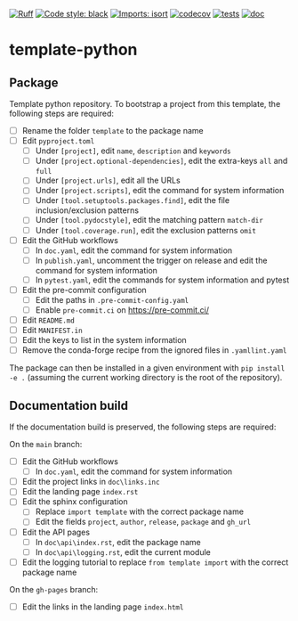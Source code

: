 [![Ruff](https://img.shields.io/endpoint?url=https://raw.githubusercontent.com/astral-sh/ruff/main/assets/badge/v2.json)](https://github.com/astral-sh/ruff)
[![Code style: black](https://img.shields.io/badge/code%20style-black-000000.svg)](https://github.com/psf/black)
[![Imports: isort](https://img.shields.io/badge/%20imports-isort-%231674b1?style=flat&labelColor=ef8336)](https://pycqa.github.io/isort/)
[![codecov](https://codecov.io/gh/mscheltienne/template-python/branch/main/graph/badge.svg?token=KRYRRUXDYY)](https://codecov.io/gh/mscheltienne/template-python)
[![tests](https://github.com/mscheltienne/template-python/actions/workflows/pytest.yaml/badge.svg?branch=main)](https://github.com/mscheltienne/template-python/actions/workflows/pytest.yaml)
[![doc](https://github.com/mscheltienne/template-python/actions/workflows/doc.yaml/badge.svg?branch=main)](https://github.com/mscheltienne/template-python/actions/workflows/doc.yaml)

# template-python

## Package

Template python repository. To bootstrap a project from this template, the
following steps are required:

- [ ] Rename the folder `template` to the package name
- [ ] Edit `pyproject.toml`
    - [ ] Under `[project]`, edit `name`, `description` and `keywords`
    - [ ] Under `[project.optional-dependencies]`, edit the extra-keys `all` and `full`
    - [ ] Under `[project.urls]`, edit all the URLs
    - [ ] Under `[project.scripts]`, edit the command for system information
    - [ ] Under `[tool.setuptools.packages.find]`, edit the file inclusion/exclusion patterns
    - [ ] Under `[tool.pydocstyle]`, edit the matching pattern `match-dir`
    - [ ] Under `[tool.coverage.run]`, edit the exclusion patterns `omit`
- [ ] Edit the GitHub workflows
    - [ ] In `doc.yaml`, edit the command for system information
    - [ ] In `publish.yaml`, uncomment the trigger on release and edit the command for system information
    - [ ] In `pytest.yaml`, edit the commands for system information and pytest
- [ ] Edit the pre-commit configuration
    - [ ] Edit the paths in `.pre-commit-config.yaml`
    - [ ] Enable `pre-commit.ci` on https://pre-commit.ci/
- [ ] Edit `README.md`
- [ ] Edit `MANIFEST.in`
- [ ] Edit the keys to list in the system information
- [ ] Remove the conda-forge recipe from the ignored files in ``.yamllint.yaml``

The package can then be installed in a given environment with
`pip install -e .` (assuming the current working directory is the root of the
repository).

## Documentation build

If the documentation build is preserved, the following steps are required:

On the `main` branch:
- [ ] Edit the GitHub workflows
    - [ ] In `doc.yaml`, edit the command for system information
- [ ] Edit the project links in `doc\links.inc`
- [ ] Edit the landing page `index.rst`
- [ ] Edit the sphinx configuration
    - [ ] Replace `import template` with the correct package name
    - [ ] Edit the fields `project`, `author`, `release`, `package` and `gh_url`
- [ ] Edit the API pages
    - [ ] In `doc\api\index.rst`, edit the package name
    - [ ] In `doc\api\logging.rst`, edit the current module
- [ ] Edit the logging tutorial to replace `from template import` with the correct package name

On the `gh-pages` branch:
- [ ] Edit the links in the landing page `index.html`
